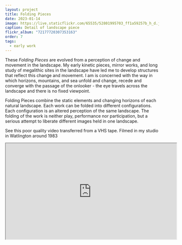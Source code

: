 ```yaml
---
layout: project
title: Folding Pieces
date: 2023-01-14
image: https://live.staticflickr.com/65535/52801995703_ff1a59257b_h_d.jpg
caption: Detail of landscape piece
flickr_album: "72177720307353163"
order: 7
tags:
  - early work
---
```

These *Folding Pieces* are evolved from a perception of change and movement in the landscape. My early kinetic pieces, mirror works, and long study of megalithic sites in the landscape have led me to develop structures that reflect this change and movement. I am is concerned with the way in which horizons, mountains, and sea unfold and change, recede and converge with the passage of the onlooker - the eye travels across the landscape and there is no fixed viewpoint.

Folding Pieces combine the static elements and changing horizons of each natural landscape. Each work can be folded into different configurations. Each configuration is an altered perception of the same landscape. The folding of the work is neither play, performance nor participation, but a serious attempt to liberate different images held in one landscape.

See this poor quality video transferred from a VHS tape. Filmed in my studio in Watlington around 1983

<div class="video-box"><iframe width="560" height="315" src="https://www.youtube.com/embed/wzm_5yS6Pzk?rel=0" allow="accelerometer; autoplay; encrypted-media; gyroscope; picture-in-picture" allowfullscreen></iframe></div>
